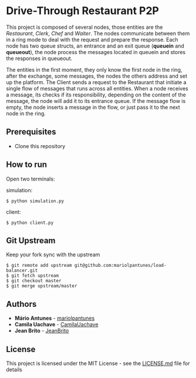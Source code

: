# Drive-Through Restaurant P2P
This project is composed of several nodes, those entities are the _Restaurant_, _Clerk_, _Chef_ and _Waiter_. The nodes communicate between them in a ring mode to deal with the request and prepare the response. 
Each node has two queue structs, an entrance and an exit queue (__queuein__ and __queueout__), the node process the messages located in queuein and stores the responses in queueout.

The entities in the first moment, they only know the first node in the ring, after the exchange, some messages, the nodes the others address and set up the platform. The Client sends a request to the Restaurant that initiate a single flow of messages that runs across all entities. When a node receives a message, its checks if its responsibility, depending on the content of the message, the node will add it to its entrance queue. If the message flow is empty, the node inserts a message in the flow, or just pass it to the next node in the ring.

## Prerequisites

* Clone this repository

## How to run
Open two terminals:

simulation:
```console
$ python simulation.py
```

client:
```console
$ python client.py
```

## Git Upstream

Keep your fork sync with the upstream

```console
$ git remote add upstream git@github.com:mariolpantunes/load-balancer.git
$ git fetch upstream
$ git checkout master
$ git merge upstream/master
```

## Authors

* **Mário Antunes** - [mariolpantunes](https://github.com/mariolpantunes)
* **Camila Uachave** - [CamilaUachave](https://github.com/CamilaUachave)
* **Jean Brito** - [JeanBrito](https://github.com/JoelBrito13)

## License

This project is licensed under the MIT License - see the [LICENSE.md](LICENSE.md) file for details

